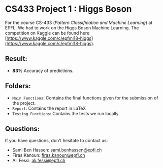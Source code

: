 # CS433 Project 1 : Higgs Boson

For the course CS-433 (*Pattern Classification and Machine Learning*) at EPFL.
We had to work on the Higgs Boson Machine Learning. 
The competition on Kaggle can be found here: [https://www.kaggle.com/c/epfml18-higgs](https://www.kaggle.com/c/epfml18-higgs).

## Result:

   - **83%** Accuracy of predictions.


## Folders: 

   - `Main Functions`: Contains the final functions given for the submission of the project.
   - `Report`: Contains the report in LaTeX
   - `Testing Functions`: Contains the tests we run locally

## Questions: 

If you have questions, don't hesitate to contact us:

   - Sami Ben Hassen: sami.benhassen@epfl.ch
   - Firas Kanoun: firas.kanoun@epfl.ch
   - Ali Fessi: ali.fessi@epfl.ch
